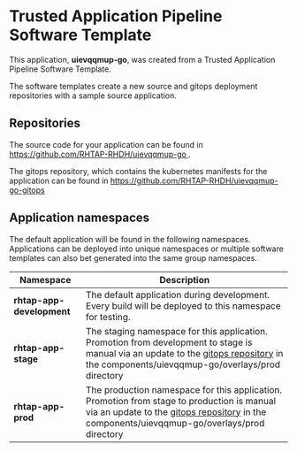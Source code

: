 # Trusted Application Pipeline Software Template

This application, **uievqqmup-go**, was created from a Trusted Application Pipeline Software Template.

The software templates create a new source and gitops deployment repositories with a sample source application. 

## Repositories

The source code for your application can be found in [https://github.com/RHTAP-RHDH/uievqqmup-go ](https://github.com/RHTAP-RHDH/uievqqmup-go ).
 
The gitops repository, which contains the kubernetes manifests for the application can be found in 
[https://github.com/RHTAP-RHDH/uievqqmup-go-gitops ](https://github.com/RHTAP-RHDH/uievqqmup-go-gitops ) 

## Application namespaces 

The default application will be found in the following namespaces. Applications can be deployed into unique namespaces or multiple software templates can also bet generated into the same group namespaces.  

|  Namespace   |  Description   |  
| -------- | -------- |   
| **rhtap-app-development** | The default application during development. Every build will be deployed to this namespace for testing. | 
| **rhtap-app-stage** | The staging namespace for this application. Promotion from development to stage is manual via an update to the [gitops repository](https://github.com/RHTAP-RHDH/uievqqmup-go-gitops ) in the components/uievqqmup-go/overlays/prod directory |  
| **rhtap-app-prod** | The production namespace for this application. Promotion from stage to production is manual via an update to the [gitops repository](https://github.com/RHTAP-RHDH/uievqqmup-go-gitops ) in the components/uievqqmup-go/overlays/prod directory | 